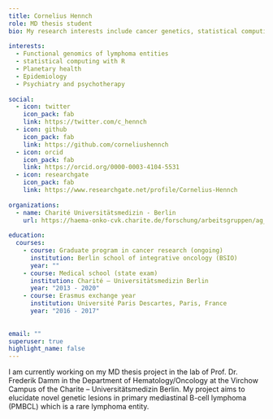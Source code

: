 ```yaml
---
title: Cornelius Hennch
role: MD thesis student
bio: My research interests include cancer genetics, statistical computing and road cycling.
  
interests:
  - Functional genomics of lymphoma entities
  - statistical computing with R
  - Planetary health
  - Epidemiology
  - Psychiatry and psychotherapy
  
social:
  - icon: twitter
    icon_pack: fab
    link: https://twitter.com/c_hennch
  - icon: github
    icon_pack: fab
    link: https://github.com/corneliushennch
  - icon: orcid
    icon_pack: fab
    link: https://orcid.org/0000-0003-4104-5531
  - icon: researchgate
    icon_pack: fab
    link: https://www.researchgate.net/profile/Cornelius-Hennch
    
organizations:
  - name: Charité Universitätsmedizin - Berlin
    url: https://haema-onko-cvk.charite.de/forschung/arbeitsgruppen/ag_damm/
    
education:
  courses:
    - course: Graduate program in cancer research (ongoing)
      institution: Berlin school of integrative oncology (BSIO)
      year: ""
    - course: Medical school (state exam)
      institution: Charité – Universitätsmedizin Berlin
      year: "2013 - 2020"
    - course: Erasmus exchange year
      institution: Université Paris Descartes, Paris, France
      year: "2016 - 2017"
    
    
email: ""
superuser: true
highlight_name: false
---
```

I am currently working on my MD thesis project in the lab of Prof. Dr. Frederik Damm in the Department of Hematology/Oncology at the Virchow Campus of the Charite – Universitätsmedizin Berlin. My project aims to elucidate novel genetic lesions in primary mediastinal B-cell lymphoma (PMBCL) which is a rare lymphoma entity. 
